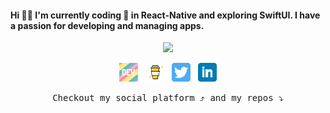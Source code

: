 #### Hi 👋🏻 I'm currently coding 🌱 in React-Native and exploring SwiftUI. I have a passion for developing and managing apps.
<p align="center">
<img src="https://media.giphy.com/media/gw3S3ggA1UpuKFLG/giphy.gif">
</p>

<p align="center">
<a href="https://dev.to/lynseahoss"><img height="30" src="https://github.com/lynseahoss/lynseahoss/blob/master/assets/icon/dev.png?raw=true"></a>&nbsp;&nbsp;
<a href="https://www.buymeacoffee.com/lynsea"><img height="30" src="https://github.com/lynseahoss/lynseahoss/blob/master/assets/icon/by-me-a-coffee.png?raw=true"></a>&nbsp;&nbsp;
<a href="https://twitter.com/lynseahoss/"><img height="30" src="https://github.com/lynseahoss/lynseahoss/blob/master/assets/icon/twitter.png?raw=true"></a>&nbsp;&nbsp;
<a href="https://www.linkedin.com/in/lynsealawson"><img height="30" src="https://github.com/lynseahoss/lynseahoss/blob/master/assets/icon/linkedin.png?raw=true"></a>
    <p align="center"><samp>
 Checkout my social platform ⤴️ and my repos ⤵️
  </samp>
</p>
  
</p>

    

<!--
**lynseahoss/lynseahoss** is a ✨ _special_ ✨ repository because its `README.md` (this file) appears on your GitHub profile.

[![Twitter](https://img.shields.io/badge/-Twitter-222222?style=flat-square&logo=twitter&logoColor=pink&link=https://twitter.com/lynseahoss/)](https://twitter.com/lynseahoss/)
[![Linkedin](https://img.shields.io/badge/-LinkedIn-222222?style=flat-square&logo=Linkedin&logoColor=pink&link=https://www.linkedin.com/in/lynsealawson/)](https://www.linkedin.com/in/lynsealawson/)
[![GitHub Lindsey](https://img.shields.io/github/followers/lynseahoss?label=follow&style=social)](https://github.com/lynseahoss)  


Here are some ideas to get you started:
- 
- 📫 How to reach me: lynseahoss@gmail.com
- 😄 Pronouns: She/Her
- ⚡ Fun fact: ...
-->
